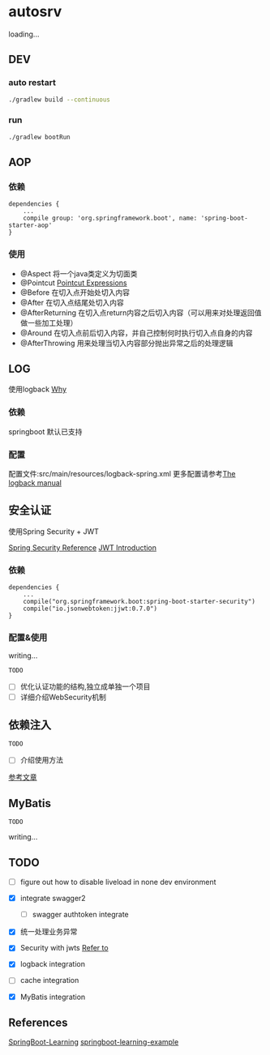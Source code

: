 # autosrv

loading...

## DEV

### auto restart

```bash
./gradlew build --continuous
```

### run

```bash
./gradlew bootRun
```


## AOP

### 依赖

```
dependencies {
    ...
    compile group: 'org.springframework.boot', name: 'spring-boot-starter-aop'
}
```

### 使用

- @Aspect 将一个java类定义为切面类
- @Pointcut [Pointcut Expressions](http://www.baeldung.com/spring-aop-pointcut-tutorial)
- @Before 在切入点开始处切入内容
- @After 在切入点结尾处切入内容
- @AfterReturning 在切入点return内容之后切入内容（可以用来对处理返回值做一些加工处理）
- @Around 在切入点前后切入内容，并自己控制何时执行切入点自身的内容
- @AfterThrowing 用来处理当切入内容部分抛出异常之后的处理逻辑

## LOG

使用logback [Why](https://www.oschina.net/translate/reasons-to-prefer-logbak-over-log4j)

### 依赖

springboot 默认已支持

### 配置

配置文件:src/main/resources/logback-spring.xml
更多配置请参考[The logback manual](https://logback.qos.ch/manual/index.html)

## 安全认证

使用Spring Security + JWT

[Spring Security Reference](http://docs.spring.io/spring-security/site/docs/4.1.0.RELEASE/reference/htmlsingle/)
[JWT Introduction](https://jwt.io/introduction/)

### 依赖

```
dependencies {
    ...
    compile("org.springframework.boot:spring-boot-starter-security")
    compile("io.jsonwebtoken:jjwt:0.7.0")
}
```

### 配置&使用

writing...

``TODO``

- [ ] 优化认证功能的结构,独立成单独一个项目
- [ ] 详细介绍WebSecurity机制

## 依赖注入

``TODO``

- [ ] 介绍使用方法

[参考文章](https://stormpath.com/blog/spring-boot-dependency-injection)

## MyBatis

``TODO``

writing...

## TODO

- [ ] figure out how to disable liveload in none dev environment
- [x] integrate swagger2
    - [ ] swagger authtoken integrate
- [x] 统一处理业务异常
- [x] Security with jwts [Refer to](https://auth0.com/blog/securing-spring-boot-with-jwts/)
- [x] logback integration
- [ ] cache integration
- [x] MyBatis integration


## References

[SpringBoot-Learning](http://git.oschina.net/didispace/SpringBoot-Learning)
[springboot-learning-example](https://git.oschina.net/jeff1993/springboot-learning-example)